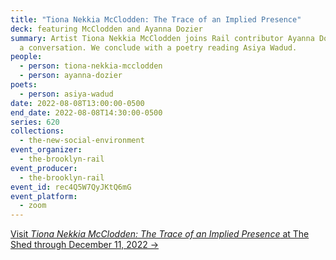 ```yaml
---
title: "Tiona Nekkia McClodden: The Trace of an Implied Presence"
deck: featuring McClodden and Ayanna Dozier
summary: Artist Tiona Nekkia McClodden joins Rail contributor Ayanna Dozier for
  a conversation. We conclude with a poetry reading Asiya Wadud.
people:
  - person: tiona-nekkia-mcclodden
  - person: ayanna-dozier
poets:
  - person: asiya-wadud
date: 2022-08-08T13:00:00-0500
end_date: 2022-08-08T14:30:00-0500
series: 620
collections:
  - the-new-social-environment
event_organizer:
  - the-brooklyn-rail
event_producer:
  - the-brooklyn-rail
event_id: rec4Q5W7QyJKtQ6mG
event_platform:
  - zoom
---
```

[Visit *Tiona Nekkia McClodden: The Trace of an Implied Presence* at The Shed through December 11, 2022 →](https://theshed.org/program/248-tiona-nekkia-mc-clodden-the-trace-of-an-implied-presence)